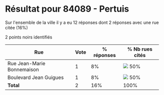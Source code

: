 # Résultat pour 84089 - Pertuis

Sur l'ensemble de la ville il y a eu 12 réponses dont 2 réponses avec une rue citée (16%)

2 points noirs identifiés

| Rue | Vote | % réponses | % Nb rues cités|
|-----|------|------------|----------------|
| Rue Jean-Marie Bonnemaison | 1 | 8% | <img src="../../img/bar_50.gif" />&nbsp;50%|
| Boulevard Jean Guigues | 1 | 8% | <img src="../../img/bar_50.gif" />&nbsp;50%|
| **Total** | 2 | 16% | 100%|
